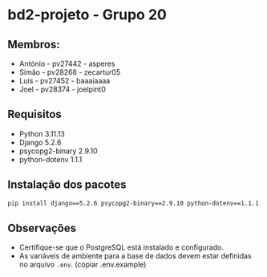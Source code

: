 # bd2-projeto - Grupo 20

## Membros:
 * António - pv27442 - asperes
 * Simão - pv28268 - zecartur05
 * Luís - pv27452 - baaaiaaaa
 * Joel - pv28374 - joelpint0

## Requisitos

- Python 3.11.13
- Django 5.2.6
- psycopg2-binary 2.9.10
- python-dotenv 1.1.1

## Instalação dos pacotes

```bash
pip install django==5.2.6 psycopg2-binary==2.9.10 python-dotenv==1.1.1
```

## Observações

- Certifique-se que o PostgreSQL está instalado e configurado.
- As variáveis de ambiente para a base de dados devem estar definidas no arquivo `.env`. (copiar .env.example)
